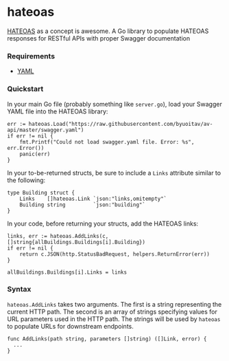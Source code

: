 # hateoas
[HATEOAS](http://timelessrepo.com/haters-gonna-hateoas) as a concept is awesome. A Go library to populate HATEOAS responses for RESTful APIs with proper Swagger documentation

### Requirements
- [YAML](https://github.com/go-yaml/yaml/tree/v2)

### Quickstart
In your main Go file (probably something like `server.go`), load your Swagger YAML file into the HATEOAS library:
```
err := hateoas.Load("https://raw.githubusercontent.com/byuoitav/av-api/master/swagger.yaml")
if err != nil {
	fmt.Printf("Could not load swagger.yaml file. Error: %s", err.Error())
	panic(err)
}
```

In your to-be-returned structs, be sure to include a `Links` attribute similar to the following:
```
type Building struct {
	Links    []hateoas.Link `json:"links,omitempty"`
	Building string         `json:"building"`
}
```

In your code, before returning your structs, add the HATEOAS links:
```
links, err := hateoas.AddLinks(c, []string{allBuildings.Buildings[i].Building})
if err != nil {
	return c.JSON(http.StatusBadRequest, helpers.ReturnError(err))
}

allBuildings.Buildings[i].Links = links
```

### Syntax
`hateoas.AddLinks` takes two arguments. The first is a string representing the current HTTP path. The second is an array of strings specifying values for URL parameters used in the HTTP path. The strings will be used by `hateoas` to populate URLs for downstream endpoints.
```
func AddLinks(path string, parameters []string) ([]Link, error) {
  ...
}
```
